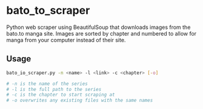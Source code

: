 # bato_to_scraper
Python web scraper using BeautifulSoup that downloads images from the bato.to manga site.
Images are sorted by chapter and numbered to allow for manga from your computer instead of
their site.

## Usage

```bash
bato_io_scraper.py -n <name> -l <link> -c <chapter> [-o]

# -n is the name of the series
# -l is the full path to the series
# -c is the chapter to start scraping at
# -o overwrites any existing files with the same names
```

